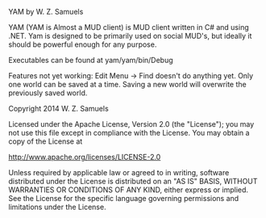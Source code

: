 YAM by W. Z.  Samuels

YAM (YAM is Almost a MUD client) is MUD client written in C# and using .NET. Yam is designed to 
be primarily used on social MUD's, but ideally it should be powerful enough for any purpose.

Executables can be found at yam/yam/bin/Debug

Features not yet working:
   Edit Menu -> Find doesn't do anything yet.
   Only one world can be saved at a time. Saving a new world will overwrite
   the previously saved world.


Copyright 2014 W. Z. Samuels

Licensed under the Apache License, Version 2.0 (the "License");
you may not use this file except in compliance with the License.
You may obtain a copy of the License at

   http://www.apache.org/licenses/LICENSE-2.0

Unless required by applicable law or agreed to in writing, software
distributed under the License is distributed on an "AS IS" BASIS,
WITHOUT WARRANTIES OR CONDITIONS OF ANY KIND, either express or implied.
See the License for the specific language governing permissions and
limitations under the License.

